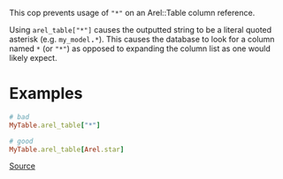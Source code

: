 
This cop prevents usage of `"*"` on an Arel::Table column reference.

Using `arel_table["*"]` causes the outputted string to be a literal
quoted asterisk (e.g. <tt>`my_model`.`*`</tt>). This causes the
database to look for a column named <tt>`*`</tt> (or `"*"`) as opposed
to expanding the column list as one would likely expect.

# Examples

```ruby
# bad
MyTable.arel_table["*"]

# good
MyTable.arel_table[Arel.star]
```

[Source](http://www.rubydoc.info/gems/rubocop/RuboCop/Cop/Rails/ArelStar)